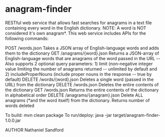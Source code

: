 # anagram-finder

RESTful web service that allows fast searches for anagrams in a text file containing every word in the English dictionary. NOTE: A word is NOT considered it's own anagram*. This web service includes APIs for the following commands:

POST /words.json  Takes a JSON array of English-language words and adds them to the dictionary
GET  /anagrams/{word}.json  Returns a JSON-array of English-language words that are anagrams of the word passed in the URL
    -- Also supports 2 optional query parameters:  1) limit (non-negative integer value limiting the number of anagrams returned --          unlimited by default and 2) includeProperNouns (include proper nouns in the response -- true by default)
DELETE  /words/{word}.json  Deletes a single word (passed in the URL) from the dictionary
DELETE  /words.json  Deletes the entire contents of the dictionary
GET  /words.json  Returns the entire contents of the dictionary in alphabetical order
DELETE  /anagrams/{anagram}.json  Delete ALL anagrams (*and the word itself) from the dictionary. Returns number of words deleted

To build:  mvn clean package
To run/deploy:  java -jar target/anagram-finder-1.0.0.jar

AUTHOR Nathaniel Sandford

